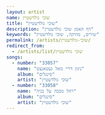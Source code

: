 ```yaml
---
layout: artist
name: שוכי גולדשטיין
title: "שוכי גולדשטיין"
description: "דף האמן שוכי גולדשטיין"
keywords: "שירים, מוזיקה, שוכי גולדשטיין"
permalink: /artists/שוכי-גולדשטיין/
redirect_from:
  - /artists/list/שוכי גולדשטיין
songs:
  - number: "33057"
    name: "ניגון דריי מאל געטאנצט"
    album: "סינגלים"
    artist: "שוכי גולדשטיין"
  - number: "33058"
    name: "רחל מבכה על בניה"
    album: "סינגלים"
    artist: "שוכי גולדשטיין"
---
```


